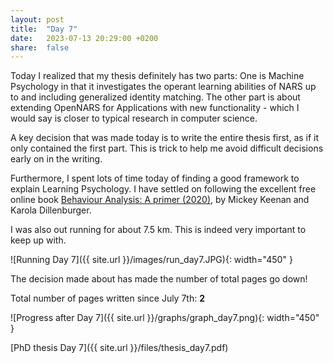 ```yaml
---
layout: post
title:  "Day 7"
date:   2023-07-13 20:29:00 +0200
share:  false
---
```


Today I realized that my thesis definitely has two parts: One is Machine Psychology in that it investigates the operant learning abilities of NARS up to and including generalized identity matching. The other part is about extending OpenNARS for Applications with new functionality - which I would say is closer to typical research in computer science.

A key decision that was made today is to write the entire thesis first, as if it only contained the first part. This is trick to help me avoid difficult decisions early on in the writing.

Furthermore, I spent lots of time today of finding a good framework to explain Learning Psychology. I have settled on following the excellent free online book [Behaviour Analysis: A primer (2020)](https://www.behaviouranalysis.eu.com), by Mickey Keenan and Karola Dillenburger.

I was also out running for about 7.5 km. This is indeed very important to keep up with.

![Running Day 7]({{ site.url }}/images/run_day7.JPG){: width="450" }

The decision made about has made the number of total pages go down!

Total number of pages written since July 7th: **2**

![Progress after Day 7]({{ site.url }}/graphs/graph_day7.png){: width="450" }

[PhD thesis Day 7]({{ site.url }}/files/thesis_day7.pdf)

